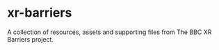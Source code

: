 # xr-barriers
A collection of resources, assets and supporting files from The BBC XR Barriers project.
